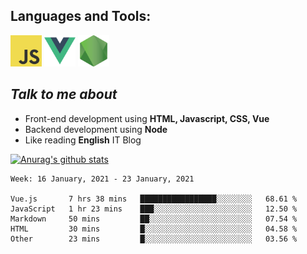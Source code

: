 ## **Languages and Tools:**      
<code><img height="50" src="https://raw.githubusercontent.com/github/explore/80688e429a7d4ef2fca1e82350fe8e3517d3494d/topics/javascript/javascript.png"></code>
<code><img height="50"  src="https://raw.githubusercontent.com/github/explore/80688e429a7d4ef2fca1e82350fe8e3517d3494d/topics/vue/vue.png"></code>
<code><img height="50"  src="https://raw.githubusercontent.com/github/explore/80688e429a7d4ef2fca1e82350fe8e3517d3494d/topics/nodejs/nodejs.png"></code>

## *Talk to me about*
- Front-end development using **HTML, Javascript, CSS, Vue**
- Backend development using **Node**
- Like reading **English** IT Blog    

[![Anurag's github stats](https://github-readme-stats.vercel.app/api?username=qdi5)](https://github.com/anuraghazra/github-readme-stats)    

<!--START_SECTION:waka-->
```text
Week: 16 January, 2021 - 23 January, 2021

Vue.js       7 hrs 38 mins   █████████████████░░░░░░░░   68.61 % 
JavaScript   1 hr 23 mins    ███░░░░░░░░░░░░░░░░░░░░░░   12.50 % 
Markdown     50 mins         ██░░░░░░░░░░░░░░░░░░░░░░░   07.54 % 
HTML         30 mins         █░░░░░░░░░░░░░░░░░░░░░░░░   04.58 % 
Other        23 mins         █░░░░░░░░░░░░░░░░░░░░░░░░   03.56 % 
```
<!--END_SECTION:waka-->
